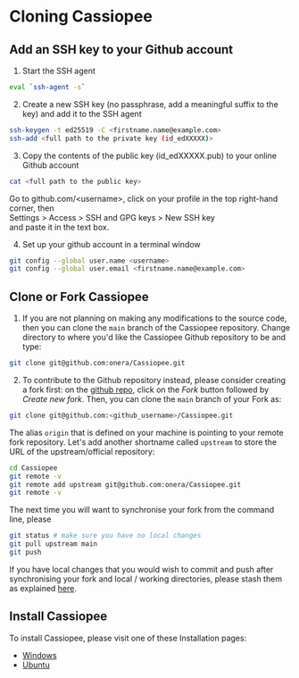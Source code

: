# Cloning Cassiopee

## Add an SSH key to your Github account

1. Start the SSH agent    
```sh
eval `ssh-agent -s`
```

2. Create a new SSH key (no passphrase, add a meaningful suffix to the key) and add it to the SSH agent
```sh
ssh-keygen -t ed25519 -C <firstname.name@example.com>
ssh-add <full path to the private key (id_edXXXXX)>
```

3. Copy the contents of the public key (id_edXXXXX.pub) to your online Github account
```sh    
cat <full path to the public key>
```

Go to github.com/\<username\>, click on your profile in the top right-hand corner, then  
Settings > Access > SSH and GPG keys > New SSH key  
and paste it in the text box.

4. Set up your github account in a terminal window
```sh 
git config --global user.name <username>
git config --global user.email <firstname.name@example.com>
```

## Clone or Fork Cassiopee

1. If you are not planning on making any modifications to the source code, then you can clone the `main` branch of the Cassiopee repository.
Change directory to where you'd like the Cassiopee Github repository to be and type:

```sh 
git clone git@github.com:onera/Cassiopee.git
```

2. To contribute to the Github repository instead, please consider creating a fork first: on the [github repo](https://github.com/onera/Cassiopee), click on the _Fork_ button followed by _Create new fork_. Then, you can clone the `main` branch of your Fork as:

```sh 
git clone git@github.com:<github_username>/Cassiopee.git
```

The alias `origin` that is defined on your machine is pointing to your remote fork repository. Let's add another shortname called `upstream` to store the URL of the upstream/official repository:

```sh 
cd Cassiopee
git remote -v
git remote add upstream git@github.com:onera/Cassiopee.git
git remote -v
```

The next time you will want to synchronise your fork from the command line, please 

```sh 
git status # make sure you have no local changes
git pull upstream main
git push
```

If you have local changes that you would wish to commit and push after synchronising your fork and local / working directories, please stash them as explained [here](https://github.com/onera/Cassiopee/blob/main/docs/developers/Git/UsingGit.md#stashing).

## Install Cassiopee

To install Cassiopee, please visit one of these Installation pages:  
- [Windows](https://github.com/onera/Cassiopee/blob/main/docs/developers/Install/msys2.md)
- [Ubuntu](https://github.com/onera/Cassiopee/blob/main/docs/developers/Install/ubuntu.md)
